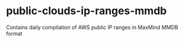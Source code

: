 # public-clouds-ip-ranges-mmdb
Contains daily compilation of AWS public IP ranges in MaxMind MMDB format
